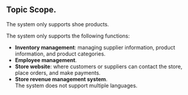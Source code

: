 ## Topic Scope.
The system only supports shoe products.

The system only supports the following functions:
- **Inventory management**: managing supplier information, product information, and product categories.
- **Employee management**.
- **Store website**: where customers or suppliers can contact the store, place orders, and make payments.
- **Store revenue management system**.  
  The system does not support multiple languages.  
